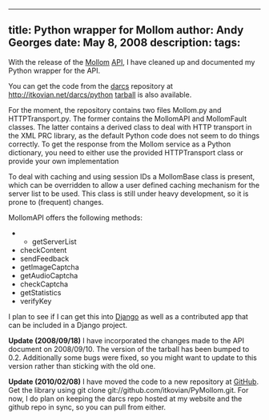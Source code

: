 -----
title:  Python wrapper for Mollom
author: Andy Georges
date: May 8, 2008
description: 
tags: 
-----







With the release of the [Mollom](http://mollom.com/)
[API](http://mollom.com/api), I have cleaned up and documented my Python
wrapper for the API.


You can get the code from the [darcs](http://darcs.net/) repository at
http://itkovian.net/darcs/python
[tarball](http://itkovian.net/packages/python_mollom_0.2.tgz) is also
available.


For the moment, the repository contains two files Mollom.py and
HTTPTransport.py. The former contains the MollomAPI and MollomFault
classes. The latter contains a derived class to deal with HTTP transport
in the XML PRC library, as the default Python code does not seem to do
things correctly. To get the response from the Mollom service as a
Python dictionary, you need to either use the provided HTTPTransport
class or provide your own implementation


To deal with caching and using session IDs a MollomBase class is
present, which can be overridden to allow a user defined caching
mechanism for the server list to be used. This class is still under
heavy development, so it is prone to (frequent) changes.


MollomAPI offers the following methods:


-   -   getServerList
-   checkContent
-   sendFeedback
-   getImageCaptcha
-   getAudioCaptcha
-   checkCaptcha
-   getStatistics
-   verifyKey


I plan to see if I can get this into
[Django](http://www.djangoproject.com/) as well as a contributed app
that can be included in a Django project.


**Update (2008/09/18)** I have incorporated the changes made to the API
document on 2008/09/10. The version of the tarball has been bumped to
0.2. Additionally some bugs were fixed, so you might want to update to
this version rather than sticking with the old one.


**Update (2010/02/08)** I have moved the code to a new repository at
[GitHub](http://github.com/itkovian/PyMollom). Get the library using git
clone git://github.com/itkovian/PyMollom.git. For now, I do plan on
keeping the darcs repo hosted at my website and the github repo in sync,
so you can pull from either.




